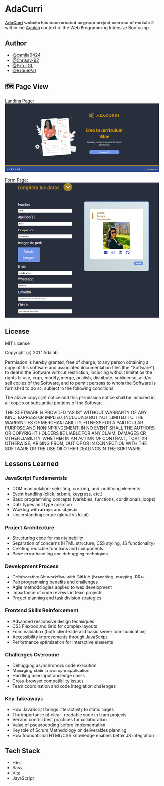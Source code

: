 # AdaCurri

[AdaCurri]() website has been created as group project exercise of module 2 within the [Adalab](https://adalab.es/) context of the Web Programming Intensive Bootcamp.

## Author

- [@camila0424](https://github.com/camila0424)
- [@Chrissy-92](https://github.com/Chrissy-92)
- [@Patri-GL](https://github.com/Patri-GL)
- [@RaquePZl](https://github.com/RaquelPZ)

## 🗺️ Page View

Landing Page:
![ Landing Page](./public/images/demo/landing.png)

Form Page:
![ Landing Page](./public/images/demo/form.png)

## License

MIT License

Copyright (c) 2017 Adalab

Permission is hereby granted, free of charge, to any person obtaining a copy
of this software and associated documentation files (the "Software"), to deal
in the Software without restriction, including without limitation the rights
to use, copy, modify, merge, publish, distribute, sublicense, and/or sell
copies of the Software, and to permit persons to whom the Software is
furnished to do so, subject to the following conditions:

The above copyright notice and this permission notice shall be included in all
copies or substantial portions of the Software.

THE SOFTWARE IS PROVIDED "AS IS", WITHOUT WARRANTY OF ANY KIND, EXPRESS OR
IMPLIED, INCLUDING BUT NOT LIMITED TO THE WARRANTIES OF MERCHANTABILITY,
FITNESS FOR A PARTICULAR PURPOSE AND NONINFRINGEMENT. IN NO EVENT SHALL THE
AUTHORS OR COPYRIGHT HOLDERS BE LIABLE FOR ANY CLAIM, DAMAGES OR OTHER
LIABILITY, WHETHER IN AN ACTION OF CONTRACT, TORT OR OTHERWISE, ARISING FROM,
OUT OF OR IN CONNECTION WITH THE SOFTWARE OR THE USE OR OTHER DEALINGS IN THE
SOFTWARE.

## Lessons Learned

### JavaScript Fundamentals

- DOM manipulation: selecting, creating, and modifying elements
- Event handling (click, submit, keypress, etc.)
- Basic programming concepts (variables, functions, conditionals, loops)
- Data types and type coercion
- Working with arrays and objects
- Understanding scope (global vs local)

### Project Architecture

- Structuring code for maintainability
- Separation of concerns (HTML structure, CSS styling, JS functionality)
- Creating reusable functions and components
- Basic error handling and debugging techniques

### Development Process

- Collaborative Git workflow with GitHub (branching, merging, PRs)
- Pair programming benefits and challenges
- Agile methodologies applied to web development
- Importance of code reviews in team projects
- Project planning and task division strategies

### Frontend Skills Reinforcement

- Advanced responsive design techniques
- CSS Flexbox and Grid for complex layouts
- Form validation (both client-side and basic server communication)
- Accessibility improvements through JavaScript
- Performance optimization for interactive elements

### Challenges Overcome

- Debugging asynchronous code execution
- Managing state in a simple application
- Handling user input and edge cases
- Cross-browser compatibility issues
- Team coordination and code integration challenges

### Key Takeaways

- How JavaScript brings interactivity to static pages
- The importance of clean, readable code in team projects
- Version control best practices for collaboration
- Value of pseudocoding before implementation
- Key role of Scrum Methodology on deliverables planning
- How foundational HTML/CSS knowledge enables better JS integration

## Tech Stack

- Html
- Sass
- Vite
- JavaScript
